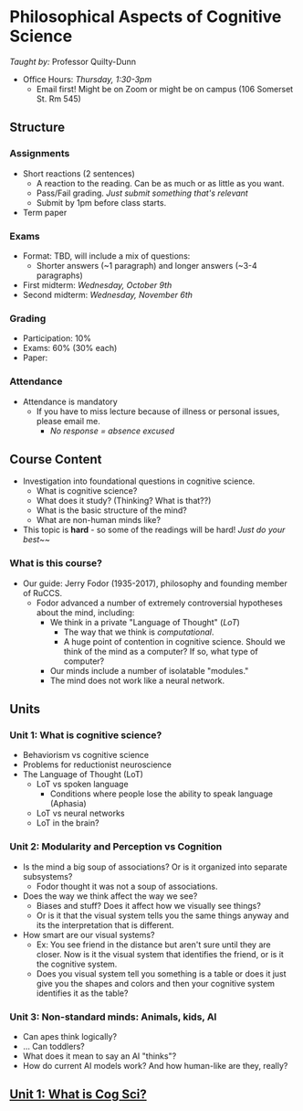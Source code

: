 # Philosophical Aspects of Cognitive Science

*Taught by:* Professor Quilty-Dunn

- Office Hours: *Thursday, 1:30-3pm*
	- Email first! Might be on Zoom or might be on campus (106 Somerset St. Rm 545)
## Structure

### Assignments
- Short reactions (2 sentences)
	- A reaction to the reading. Can be as much or as little as you want.
	- Pass/Fail grading. *Just submit something that's relevant*
	- Submit by 1pm before class starts.
- Term paper

### Exams

- Format: TBD, will include a mix of questions:
	- Shorter answers (~1 paragraph) and longer answers (~3-4 paragraphs)
- First midterm: *Wednesday, October 9th*
- Second midterm: *Wednesday, November 6th*

### Grading
- Participation: 10%
- Exams: 60% (30% each)
- Paper: 
### Attendance
- Attendance is mandatory
	- If you have to miss lecture because of illness or personal issues, please email me.
		- *No response = absence excused*

## Course Content
- Investigation into foundational questions in cognitive science.
	- What is cognitive science?
	- What does it study? (Thinking? What is that??)
	- What is the basic structure of the mind?
	- What are non-human minds like?
- This topic is **hard** - so some of the readings will be hard! *Just do your best~~*

### What is this course?

- Our guide: Jerry Fodor (1935-2017), philosophy and founding member of RuCCS.
	- Fodor advanced a number of extremely controversial hypotheses about the mind, including:
		- We think in a private "Language of Thought" (*LoT*)
			- The way that we think is *computational*.
			- A huge point of contention in cognitive science. Should we think of the mind as a computer? If so, what type of computer?
		- Our minds include a number of isolatable "modules."
		- The mind does not work like a neural network.

## Units

### Unit 1: What is cognitive science?
- Behaviorism vs cognitive science
- Problems for reductionist neuroscience
- The Language of Thought (LoT)
	- LoT vs spoken language
		- Conditions where people lose the ability to speak language (Aphasia)
	- LoT vs neural networks
	- LoT in the brain?

### Unit 2: Modularity and Perception vs Cognition
- Is the mind a big soup of associations? Or is it organized into separate subsystems?
	- Fodor thought it was not a soup of associations.
- Does the way we think affect the way we see?
	- Biases and stuff? Does it affect how we visually see things?
	- Or is it that the visual system tells you the same things anyway and its the interpretation that is different.
- How smart are our visual systems?
	- Ex: You see friend in the distance but aren't sure until they are closer. Now is it the visual system that identifies the friend, or is it the cognitive system.
	- Does you visual system tell you something is a table or does it just give you the shapes and colors and then your cognitive system identifies it as the table?

### Unit 3: Non-standard minds: Animals, kids, AI
- Can apes think logically?
- ... Can toddlers?
- What does it mean to say an AI "thinks"?
- How do current AI models work? And how human-like are they, really?

## [Unit 1: What is Cog Sci?](1-what-is-cog-sci)

